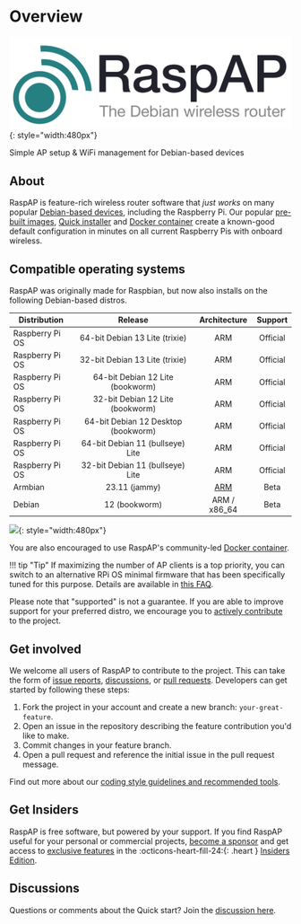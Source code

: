 # Overview

![RaspAP-banner](images/RaspAP-banner-2025.png){: style="width:480px"}

Simple AP setup & WiFi management for Debian-based devices

## About
RaspAP is feature-rich wireless router software that _just works_ on many popular [Debian-based devices](#compatible-operating-systems), including the Raspberry Pi.
Our popular [pre-built images](get-started/simple-setup.md#installation-method), [Quick installer](get-started/quick-installer.md) and [Docker container](get-started/docker.md) create a known-good default configuration in minutes on all current Raspberry Pis with onboard wireless.

## Compatible operating systems
RaspAP was originally made for Raspbian, but now also installs on the following Debian-based distros.

| Distribution | Release  | Architecture | Support |
|---|:---:|:---:|:---:|
| Raspberry Pi OS | 64-bit Debian 13 Lite (trixie) | ARM | Official |
| Raspberry Pi OS | 32-bit Debian 13 Lite (trixie) | ARM | Official |
| Raspberry Pi OS | 64-bit Debian 12 Lite (bookworm) | ARM | Official |
| Raspberry Pi OS | 32-bit Debian 12 Lite (bookworm) | ARM | Official |
| Raspberry Pi OS | 64-bit Debian 12 Desktop (bookworm) | ARM | Official |
| Raspberry Pi OS | 64-bit Debian 11 (bullseye) Lite | ARM | Official |
| Raspberry Pi OS | 32-bit Debian 11 (bullseye) Lite | ARM | Official |
| Armbian | 23.11  (jammy) | [ARM](https://www.armbian.com/rpi4b/) | Beta |
| Debian  | 12 (bookworm) | ARM / x86_64  | Beta |

![](https://i.imgur.com/XiAJNKb.png){: style="width:480px"}

You are also encouraged to use RaspAP's community-led [Docker container](get-started/docker.md).

!!! tip "Tip"
    If maximizing the number of AP clients is a top priority, you can switch to an alternative RPi OS minimal firmware that has been specifically tuned for this purpose. Details are available in [this FAQ](faq.md#maxclients).

Please note that "supported" is not a guarantee. If you are able to improve support for your preferred distro, we encourage you to [actively contribute](#get-involved) to the project.

## Get involved
We welcome all users of RaspAP to contribute to the project. This can take the form of [issue reports](https://github.com/RaspAP/raspap-webgui/issues), [discussions](https://github.com/RaspAP/raspap-webgui/discussions), or [pull requests](https://github.com/RaspAP/raspap-webgui/pulls).
Developers can get started by following these steps:

1. Fork the project in your account and create a new branch: `your-great-feature`.
2. Open an issue in the repository describing the feature contribution you'd like to make.
3. Commit changes in your feature branch.
4. Open a pull request and reference the initial issue in the pull request message.

Find out more about our [coding style guidelines and recommended tools](https://github.com/RaspAP/raspap-webgui/blob/master/CONTRIBUTING.md).

## Get Insiders
RaspAP is free software, but powered by your support. If you find RaspAP useful for your personal or commercial projects, [become a sponsor](features-insiders/index.md#how-to-become-a-sponsor)
and get access to [exclusive features](features-insiders/index.md#whats-in-it-for-me) in the :octicons-heart-fill-24:{: .heart } [Insiders Edition](features-insiders/index.md).

## Discussions
Questions or comments about the Quick start? Join the [discussion here](https://github.com/RaspAP/raspap-webgui/discussions/).

